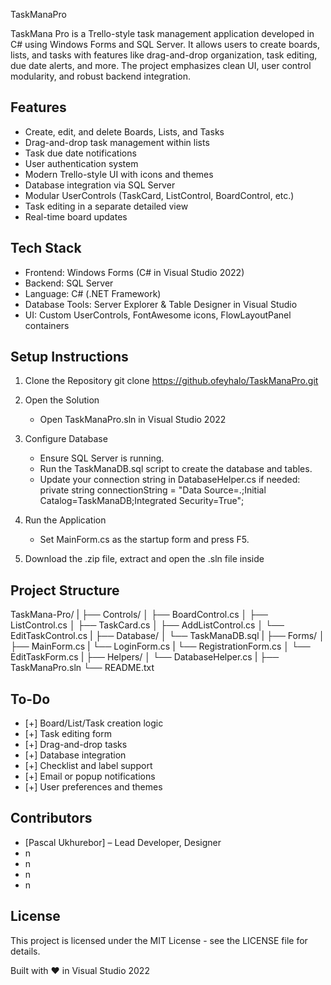 
TaskManaPro

TaskMana Pro is a Trello-style task management application developed in C# using Windows Forms and SQL Server. 
It allows users to create boards, lists, and tasks with features like drag-and-drop organization, task editing, 
due date alerts, and more. The project emphasizes clean UI, user control modularity, and robust backend integration.

Features
--------
- Create, edit, and delete Boards, Lists, and Tasks
- Drag-and-drop task management within lists
- Task due date notifications
- User authentication system
- Modern Trello-style UI with icons and themes
- Database integration via SQL Server
- Modular UserControls (TaskCard, ListControl, BoardControl, etc.)
- Task editing in a separate detailed view
- Real-time board updates

Tech Stack
----------
- Frontend: Windows Forms (C# in Visual Studio 2022)
- Backend: SQL Server
- Language: C# (.NET Framework)
- Database Tools: Server Explorer & Table Designer in Visual Studio
- UI: Custom UserControls, FontAwesome icons, FlowLayoutPanel containers

Setup Instructions
------------------
1. Clone the Repository
   git clone https://github.ofeyhalo/TaskManaPro.git

2. Open the Solution
   - Open TaskManaPro.sln in Visual Studio 2022

3. Configure Database
   - Ensure SQL Server is running.
   - Run the TaskManaDB.sql script to create the database and tables.
   - Update your connection string in DatabaseHelper.cs if needed:
     private string connectionString = "Data Source=.;Initial Catalog=TaskManaDB;Integrated Security=True";

4. Run the Application
   - Set MainForm.cs as the startup form and press F5.
  
5. Download the .zip file, extract and open the .sln file inside

Project Structure
-----------------
TaskMana-Pro/
|
├── Controls/
│   ├── BoardControl.cs
│   ├── ListControl.cs
│   ├── TaskCard.cs
│   ├── AddListControl.cs
│   └── EditTaskControl.cs
|
├── Database/
│   └── TaskManaDB.sql
|
├── Forms/
│   ├── MainForm.cs
|   └── LoginForm.cs
|   └── RegistrationForm.cs
│   └── EditTaskForm.cs
|
├── Helpers/
│   └── DatabaseHelper.cs
|
├── TaskManaPro.sln
└── README.txt

To-Do
-----
- [+] Board/List/Task creation logic
- [+] Task editing form
- [+] Drag-and-drop tasks
- [+] Database integration
- [+] Checklist and label support
- [+] Email or popup notifications
- [+] User preferences and themes

Contributors
------------
- [Pascal Ukhurebor] – Lead Developer, Designer
- n
- n
- n
- n

License
-------
This project is licensed under the MIT License - see the LICENSE file for details.

Built with ❤️ in Visual Studio 2022
